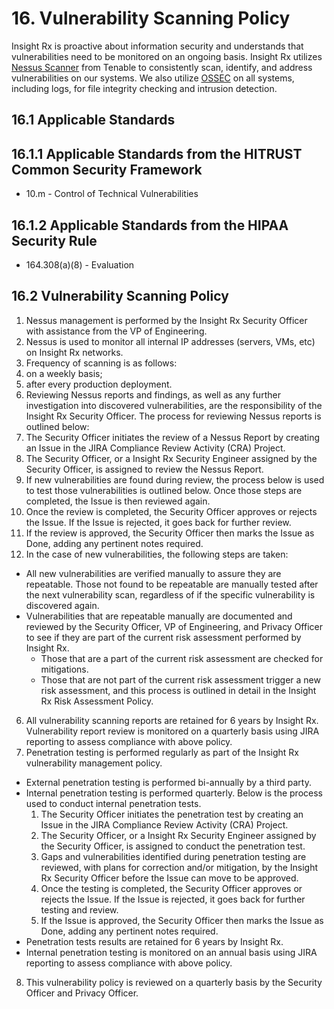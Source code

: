# 16. Vulnerability Scanning Policy

Insight Rx is proactive about information security and understands that vulnerabilities need to be monitored on an ongoing basis. Insight Rx utilizes [Nessus Scanner](http://www.tenable.com/products/nessus) from Tenable to consistently scan, identify, and address vulnerabilities on our systems. We also utilize [OSSEC](http://www.ossec.net/) on all systems, including logs, for file integrity checking and intrusion detection.

## 16.1 Applicable Standards

## 16.1.1 Applicable Standards from the HITRUST Common Security Framework

* 10.m - Control of Technical Vulnerabilities

## 16.1.2 Applicable Standards from the HIPAA Security Rule

* 164.308(a)(8) - Evaluation

## 16.2 Vulnerability Scanning Policy

1. Nessus management is performed by the Insight Rx Security Officer with assistance from the VP of Engineering.
2. Nessus is used to monitor all internal IP addresses (servers, VMs, etc) on Insight Rx networks.
3. Frequency of scanning is as follows:
  1. on a weekly basis;
  2. after every production deployment.
4. Reviewing Nessus reports and findings, as well as any further investigation into discovered vulnerabilities, are the responsibility of the Insight Rx Security Officer. The process for reviewing Nessus reports is outlined below:
  1. The Security Officer initiates the review of a Nessus Report by creating an Issue in the JIRA Compliance Review Activity (CRA) Project.
  2. The Security Officer, or a Insight Rx Security Engineer assigned by the Security Officer, is assigned to review the Nessus Report.
  3. If new vulnerabilities are found during review, the process below is used to test those vulnerabilities is outlined below. Once those steps are completed, the Issue is then reviewed again.
  4. Once the review is completed, the Security Officer approves or rejects the Issue. If the Issue is rejected, it goes back for further review.
  5. If the review is approved, the Security Officer then marks the Issue as Done, adding any pertinent notes required.
5. In the case of new vulnerabilities, the following steps are taken:
  * All new vulnerabilities are verified manually to assure they are repeatable. Those not found to be repeatable are manually tested after the next vulnerability scan, regardless of if the specific vulnerability is discovered again.
  * Vulnerabilities that are repeatable manually are documented and reviewed by the Security Officer, VP of Engineering, and Privacy Officer to see if they are part of the current risk assessment performed by Insight Rx.
    * Those that are a part of the current risk assessment are checked for mitigations.
    * Those that are not part of the current risk assessment trigger a new risk assessment, and this process is outlined in detail in the Insight Rx Risk Assessment Policy.
6. All vulnerability scanning reports are retained for 6 years by Insight Rx. Vulnerability report review is monitored on a quarterly basis using JIRA reporting to assess compliance with above policy.
7. Penetration testing is performed regularly as part of the Insight Rx vulnerability management policy.
  * External penetration testing is performed bi-annually by a third party.
  * Internal penetration testing is performed quarterly. Below is the process used to conduct internal penetration tests.
      1. The Security Officer initiates the penetration test by creating an Issue in the JIRA Compliance Review Activity (CRA) Project.
      2. The Security Officer, or a Insight Rx Security Engineer assigned by the Security Officer, is assigned to conduct the penetration test.
      3. Gaps and vulnerabilities identified during penetration testing are reviewed, with plans for correction and/or mitigation, by the Insight Rx Security Officer before the Issue can move to be approved.
      4. Once the testing is completed, the Security Officer approves or rejects the Issue. If the Issue is rejected, it goes back for further testing and review.
      5. If the Issue is approved, the Security Officer then marks the Issue as Done, adding any pertinent notes required.
  * Penetration tests results are retained for 6 years by Insight Rx.
  * Internal penetration testing is monitored on an annual basis using JIRA reporting to assess compliance with above policy.
8. This vulnerability policy is reviewed on a quarterly basis by the Security Officer and Privacy Officer.
